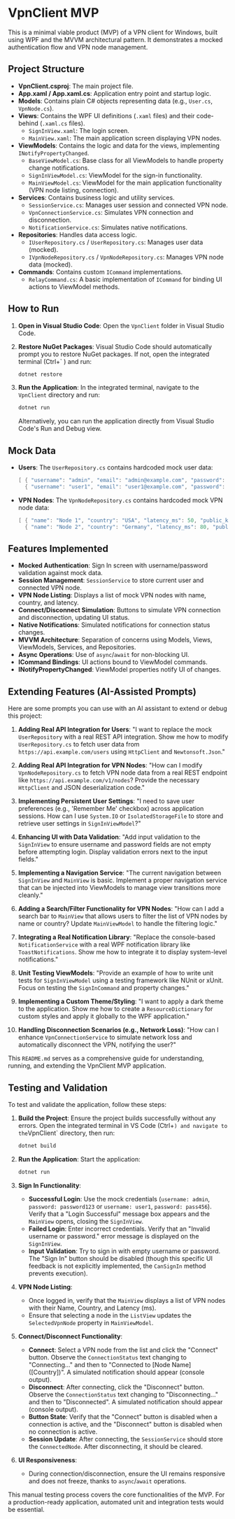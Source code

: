 # VpnClient MVP

This is a minimal viable product (MVP) of a VPN client for Windows, built using WPF and the MVVM architectural pattern. It demonstrates a mocked authentication flow and VPN node management.

## Project Structure

- **VpnClient.csproj**: The main project file.
- **App.xaml / App.xaml.cs**: Application entry point and startup logic.
- **Models**: Contains plain C# objects representing data (e.g., `User.cs`, `VpnNode.cs`).
- **Views**: Contains the WPF UI definitions (`.xaml` files) and their code-behind (`.xaml.cs` files).
  - `SignInView.xaml`: The login screen.
  - `MainView.xaml`: The main application screen displaying VPN nodes.
- **ViewModels**: Contains the logic and data for the views, implementing `INotifyPropertyChanged`.
  - `BaseViewModel.cs`: Base class for all ViewModels to handle property change notifications.
  - `SignInViewModel.cs`: ViewModel for the sign-in functionality.
  - `MainViewModel.cs`: ViewModel for the main application functionality (VPN node listing, connection).
- **Services**: Contains business logic and utility services.
  - `SessionService.cs`: Manages user session and connected VPN node.
  - `VpnConnectionService.cs`: Simulates VPN connection and disconnection.
  - `NotificationService.cs`: Simulates native notifications.
- **Repositories**: Handles data access logic.
  - `IUserRepository.cs` / `UserRepository.cs`: Manages user data (mocked).
  - `IVpnNodeRepository.cs` / `VpnNodeRepository.cs`: Manages VPN node data (mocked).
- **Commands**: Contains custom `ICommand` implementations.
  - `RelayCommand.cs`: A basic implementation of `ICommand` for binding UI actions to ViewModel methods.

## How to Run

1.  **Open in Visual Studio Code**: Open the `VpnClient` folder in Visual Studio Code.
2.  **Restore NuGet Packages**: Visual Studio Code should automatically prompt you to restore NuGet packages. If not, open the integrated terminal (Ctrl+` ) and run:
    ```bash
    dotnet restore
    ```
3.  **Run the Application**: In the integrated terminal, navigate to the `VpnClient` directory and run:
    ```bash
    dotnet run
    ```

    Alternatively, you can run the application directly from Visual Studio Code's Run and Debug view.

## Mock Data

-   **Users**: The `UserRepository.cs` contains hardcoded mock user data:
    ```csharp
    [ { "username": "admin", "email": "admin@example.com", "password": "password123" },
      { "username": "user1", "email": "user1@example.com", "password": "pass456" } ]
    ```
-   **VPN Nodes**: The `VpnNodeRepository.cs` contains hardcoded mock VPN node data:
    ```csharp
    [ { "name": "Node 1", "country": "USA", "latency_ms": 50, "public_key": "ABC123", "endpoint_ip": "192.168.1.1" },
      { "name": "Node 2", "country": "Germany", "latency_ms": 80, "public_key": "DEF456", "endpoint_ip": "192.168.2.1" } ]
    ```

## Features Implemented

-   **Mocked Authentication**: Sign In screen with username/password validation against mock data.
-   **Session Management**: `SessionService` to store current user and connected VPN node.
-   **VPN Node Listing**: Displays a list of mock VPN nodes with name, country, and latency.
-   **Connect/Disconnect Simulation**: Buttons to simulate VPN connection and disconnection, updating UI status.
-   **Native Notifications**: Simulated notifications for connection status changes.
-   **MVVM Architecture**: Separation of concerns using Models, Views, ViewModels, Services, and Repositories.
-   **Async Operations**: Use of `async`/`await` for non-blocking UI.
-   **ICommand Bindings**: UI actions bound to ViewModel commands.
-   **INotifyPropertyChanged**: ViewModel properties notify UI of changes.

## Extending Features (AI-Assisted Prompts)

Here are some prompts you can use with an AI assistant to extend or debug this project:

1.  **Adding Real API Integration for Users**:
    "I want to replace the mock `UserRepository` with a real REST API integration. Show me how to modify `UserRepository.cs` to fetch user data from `https://api.example.com/users` using `HttpClient` and `Newtonsoft.Json`."

2.  **Adding Real API Integration for VPN Nodes**:
    "How can I modify `VpnNodeRepository.cs` to fetch VPN node data from a real REST endpoint like `https://api.example.com/v1/nodes`? Provide the necessary `HttpClient` and JSON deserialization code."

3.  **Implementing Persistent User Settings**:
    "I need to save user preferences (e.g., 'Remember Me' checkbox) across application sessions. How can I use `System.IO` or `IsolatedStorageFile` to store and retrieve user settings in `SignInViewModel`?"

4.  **Enhancing UI with Data Validation**:
    "Add input validation to the `SignInView` to ensure username and password fields are not empty before attempting login. Display validation errors next to the input fields."

5.  **Implementing a Navigation Service**:
    "The current navigation between `SignInView` and `MainView` is basic. Implement a proper navigation service that can be injected into ViewModels to manage view transitions more cleanly."

6.  **Adding a Search/Filter Functionality for VPN Nodes**:
    "How can I add a search bar to `MainView` that allows users to filter the list of VPN nodes by name or country? Update `MainViewModel` to handle the filtering logic."

7.  **Integrating a Real Notification Library**:
    "Replace the console-based `NotificationService` with a real WPF notification library like `ToastNotifications`. Show me how to integrate it to display system-level notifications."

8.  **Unit Testing ViewModels**:
    "Provide an example of how to write unit tests for `SignInViewModel` using a testing framework like NUnit or xUnit. Focus on testing the `SignInCommand` and property changes."

9.  **Implementing a Custom Theme/Styling**:
    "I want to apply a dark theme to the application. Show me how to create a `ResourceDictionary` for custom styles and apply it globally to the WPF application."

10. **Handling Disconnection Scenarios (e.g., Network Loss)**:
    "How can I enhance `VpnConnectionService` to simulate network loss and automatically disconnect the VPN, notifying the user?"

This `README.md` serves as a comprehensive guide for understanding, running, and extending the VpnClient MVP application.



## Testing and Validation

To test and validate the application, follow these steps:

1.  **Build the Project**: Ensure the project builds successfully without any errors. Open the integrated terminal in VS Code (Ctrl+` ) and navigate to the `VpnClient` directory, then run:
    ```bash
    dotnet build
    ```

2.  **Run the Application**: Start the application:
    ```bash
    dotnet run
    ```

3.  **Sign In Functionality**: 
    -   **Successful Login**: Use the mock credentials (`username: admin`, `password: password123` or `username: user1`, `password: pass456`). Verify that a "Login Successful" message box appears and the `MainView` opens, closing the `SignInView`.
    -   **Failed Login**: Enter incorrect credentials. Verify that an "Invalid username or password." error message is displayed on the `SignInView`.
    -   **Input Validation**: Try to sign in with empty username or password. The "Sign In" button should be disabled (though this specific UI feedback is not explicitly implemented, the `CanSignIn` method prevents execution).

4.  **VPN Node Listing**: 
    -   Once logged in, verify that the `MainView` displays a list of VPN nodes with their Name, Country, and Latency (ms).
    -   Ensure that selecting a node in the `ListView` updates the `SelectedVpnNode` property in `MainViewModel`.

5.  **Connect/Disconnect Functionality**: 
    -   **Connect**: Select a VPN node from the list and click the "Connect" button. Observe the `ConnectionStatus` text changing to "Connecting..." and then to "Connected to [Node Name] ([Country])". A simulated notification should appear (console output).
    -   **Disconnect**: After connecting, click the "Disconnect" button. Observe the `ConnectionStatus` text changing to "Disconnecting..." and then to "Disconnected". A simulated notification should appear (console output).
    -   **Button State**: Verify that the "Connect" button is disabled when a connection is active, and the "Disconnect" button is disabled when no connection is active.
    -   **Session Update**: After connecting, the `SessionService` should store the `ConnectedNode`. After disconnecting, it should be cleared.

6.  **UI Responsiveness**: 
    -   During connection/disconnection, ensure the UI remains responsive and does not freeze, thanks to `async`/`await` operations.

This manual testing process covers the core functionalities of the MVP. For a production-ready application, automated unit and integration tests would be essential.

